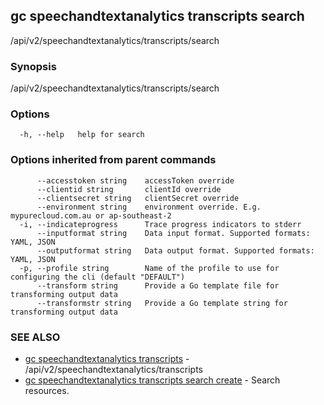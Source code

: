 ## gc speechandtextanalytics transcripts search

/api/v2/speechandtextanalytics/transcripts/search

### Synopsis

/api/v2/speechandtextanalytics/transcripts/search

### Options

```
  -h, --help   help for search
```

### Options inherited from parent commands

```
      --accesstoken string    accessToken override
      --clientid string       clientId override
      --clientsecret string   clientSecret override
      --environment string    environment override. E.g. mypurecloud.com.au or ap-southeast-2
  -i, --indicateprogress      Trace progress indicators to stderr
      --inputformat string    Data input format. Supported formats: YAML, JSON
      --outputformat string   Data output format. Supported formats: YAML, JSON
  -p, --profile string        Name of the profile to use for configuring the cli (default "DEFAULT")
      --transform string      Provide a Go template file for transforming output data
      --transformstr string   Provide a Go template string for transforming output data
```

### SEE ALSO

* [gc speechandtextanalytics transcripts](gc_speechandtextanalytics_transcripts.html)	 - /api/v2/speechandtextanalytics/transcripts
* [gc speechandtextanalytics transcripts search create](gc_speechandtextanalytics_transcripts_search_create.html)	 - Search resources.


